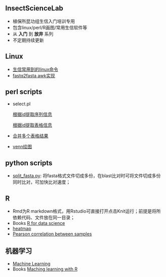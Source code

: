 ## InsectScienceLab
* 植保所昆功组生信入门培训专用
* 包含linux/perl/R画图/常用生信软件等
* 从 **入门** 到 **放弃** 系列
* 不定期持续更新

## Linux
* [生信常用到的linux命令](https://github.com/yi1873/InsectScienceLab/blob/master/linux/command_for_Bioinformatics/linux_commands.md)
* [fastq2fasta awk实现](https://github.com/yi1873/InsectScienceLab/blob/master/linux/fastq2fasta/example.sh)

## perl scripts
* select.pl

  [根据id提取序列信息](https://github.com/yi1873/InsectScienceLab/blob/master/perl/extract_seq_from_genome/example.sh)

  [根据id提取表格信息](https://github.com/yi1873/InsectScienceLab/blob/master/perl/extract_tab_from_tableinfo/example.sh)
* [合并多个表格结果](https://github.com/yi1873/InsectScienceLab/blob/master/perl/merge_single_tab/example.sh)
* [venn绘图](https://github.com/yi1873/InsectScienceLab/blob/master/perl/venn/example.sh)

## python scripts
* [split_fasta.py](https://github.com/yi1873/InsectScienceLab/blob/master/python/split_fasta/example.sh): 将fasta格式文件切成多份，在blast比对时可将文件切成多份同时比对，可加快比对速度；

## R 
* Rmd为R markdown格式，用Rstudio可直接打开点击Knit运行；前提是将所依赖代码、文件放在同一目录；
* Books
  [R for data science](https://github.com/yi1873/InsectScienceLab/tree/master/R/books)
* [heatmap](https://github.com/yi1873/InsectScienceLab/blob/master/R/heatmap/heatmap.md)
* [Pearson correlation between samples](https://github.com/yi1873/InsectScienceLab/blob/master/R/correlation_plot/pearson_corr_plot.md) 


## 机器学习
* [Machine Learning](https://github.com/yi1873/machine_learning) 
* Books 
  [Maching learning with R](https://github.com/yi1873/machine_learning/blob/master/Packt%20Machine%20Learning%20with%20R%202nd.Edition.pdf)

